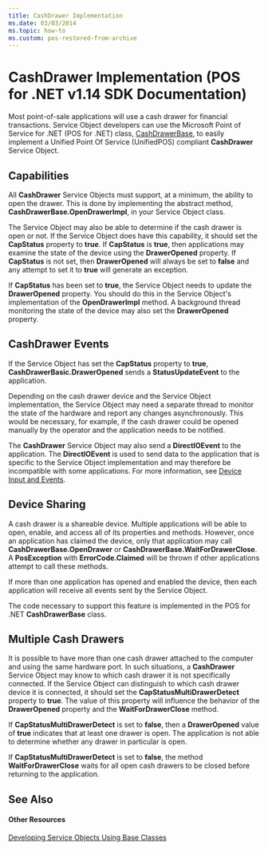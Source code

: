 ```yaml
---
title: CashDrawer Implementation
ms.date: 03/03/2014
ms.topic: how-to
ms.custom: pos-restored-from-archive
---
```


# CashDrawer Implementation (POS for .NET v1.14 SDK Documentation)

Most point-of-sale applications will use a cash drawer for financial transactions. Service Object developers can use the Microsoft Point of Service for .NET (POS for .NET) class, [CashDrawerBase](aa460345\(v=winembedded.11\).md), to easily implement a Unified Point Of Service (UnifiedPOS) compliant **CashDrawer** Service Object.

## Capabilities

All **CashDrawer** Service Objects must support, at a minimum, the ability to open the drawer. This is done by implementing the abstract method, **CashDrawerBase.OpenDrawerImpl**, in your Service Object class.

The Service Object may also be able to determine if the cash drawer is open or not. If the Service Object does have this capability, it should set the **CapStatus** property to **true**. If **CapStatus** is **true**, then applications may examine the state of the device using the **DrawerOpened** property. If **CapStatus** is not set, then **DrawerOpened** will always be set to **false** and any attempt to set it to **true** will generate an exception.

If **CapStatus** has been set to **true**, the Service Object needs to update the **DrawerOpened** property. You should do this in the Service Object's implementation of the **OpenDrawerImpl** method. A background thread monitoring the state of the device may also set the **DrawerOpened** property.

## CashDrawer Events

If the Service Object has set the **CapStatus** property to **true**, **CashDrawerBasic.DrawerOpened** sends a **StatusUpdateEvent** to the application.

Depending on the cash drawer device and the Service Object implementation, the Service Object may need a separate thread to monitor the state of the hardware and report any changes asynchronously. This would be necessary, for example, if the cash drawer could be opened manually by the operator and the application needs to be notified.

The **CashDrawer** Service Object may also send a **DirectIOEvent** to the application. The **DirectIOEvent** is used to send data to the application that is specific to the Service Object implementation and may therefore be incompatible with some applications. For more information, see [Device Input and Events](device-input-and-events.md).

## Device Sharing

A cash drawer is a shareable device. Multiple applications will be able to open, enable, and access all of its properties and methods. However, once an application has claimed the device, only that application may call **CashDrawerBase.OpenDrawer** or **CashDrawerBase.WaitForDrawerClose**. A **PosException** with **ErrorCode.Claimed** will be thrown if other applications attempt to call these methods.

If more than one application has opened and enabled the device, then each application will receive all events sent by the Service Object.

The code necessary to support this feature is implemented in the POS for .NET **CashDrawerBase** class.

## Multiple Cash Drawers

It is possible to have more than one cash drawer attached to the computer and using the same hardware port. In such situations, a **CashDrawer** Service Object may know to which cash drawer it is not specifically connected. If the Service Object can distinguish to which cash drawer device it is connected, it should set the **CapStatusMultiDrawerDetect** property to **true**. The value of this property will influence the behavior of the **DrawerOpened** property and the **WaitForDrawerClose** method.

If **CapStatusMultiDrawerDetect** is set to **false**, then a **DrawerOpened** value of **true** indicates that at least one drawer is open. The application is not able to determine whether any drawer in particular is open.

If **CapStatusMultiDrawerDetect** is set to **false**, the method **WaitForDrawerClose** waits for all open cash drawers to be closed before returning to the application.

## See Also

#### Other Resources

[Developing Service Objects Using Base Classes](developing-service-objects-using-base-classes.md)
